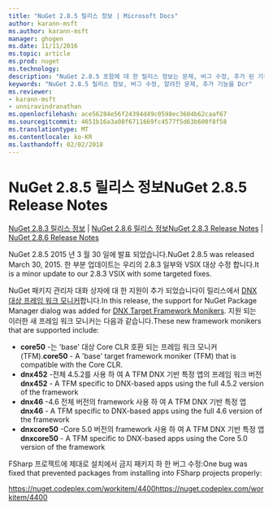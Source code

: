 ```yaml
---
title: "NuGet 2.8.5 릴리스 정보 | Microsoft Docs"
author: karann-msft
ms.author: karann-msft
manager: ghogen
ms.date: 11/11/2016
ms.topic: article
ms.prod: nuget
ms.technology: 
description: "NuGet 2.8.5 포함에 대 한 릴리스 정보는 문제, 버그 수정, 추가 된 기능 및 Dcr 알려져 있습니다."
keywords: "NuGet 2.8.5 릴리스 정보, 버그 수정, 알려진 문제, 추가 기능을 Dcr"
ms.reviewer:
- karann-msft
- unniravindranathan
ms.openlocfilehash: ace56284e56f24394d49c0598ec3604b62caaf67
ms.sourcegitcommit: 4651b16a3a08f6711669fc4577f5d63b600f8f58
ms.translationtype: MT
ms.contentlocale: ko-KR
ms.lasthandoff: 02/02/2018
---
```

# <a name="nuget-285-release-notes"></a><span data-ttu-id="5e16d-104">NuGet 2.8.5 릴리스 정보</span><span class="sxs-lookup"><span data-stu-id="5e16d-104">NuGet 2.8.5 Release Notes</span></span>

<span data-ttu-id="5e16d-105">[NuGet 2.8.3 릴리스 정보](../release-notes/nuget-2.8.3.md) | [NuGet 2.8.6 릴리스 정보](../release-notes/nuget-2.8.6.md)</span><span class="sxs-lookup"><span data-stu-id="5e16d-105">[NuGet 2.8.3 Release Notes](../release-notes/nuget-2.8.3.md) | [NuGet 2.8.6 Release Notes](../release-notes/nuget-2.8.6.md)</span></span>

<span data-ttu-id="5e16d-106">NuGet 2.8.5 2015 년 3 월 30 일에 발표 되었습니다.</span><span class="sxs-lookup"><span data-stu-id="5e16d-106">NuGet 2.8.5 was released March 30, 2015.</span></span> <span data-ttu-id="5e16d-107">한 부분 업데이트는 우리의 2.8.3 일부와 VSIX 대상 수정 합니다.</span><span class="sxs-lookup"><span data-stu-id="5e16d-107">It is a minor update to our 2.8.3 VSIX with some targeted fixes.</span></span>

<span data-ttu-id="5e16d-108">NuGet 패키지 관리자 대화 상자에 대 한 지원이 추가 되었습니다이 릴리스에서 [DNX 대상 프레임 워크 모니커](https://github.com/aspnet/dnx)합니다.</span><span class="sxs-lookup"><span data-stu-id="5e16d-108">In this release, the support for NuGet Package Manager dialog was added for [DNX Target Framework Monikers](https://github.com/aspnet/dnx).</span></span>  <span data-ttu-id="5e16d-109">지원 되는 이러한 새 프레임 워크 모니커는 다음과 같습니다.</span><span class="sxs-lookup"><span data-stu-id="5e16d-109">These new framework monikers that are supported include:</span></span>

* <span data-ttu-id="5e16d-110">**core50** -는 'base' 대상 Core CLR 호환 되는 프레임 워크 모니커 (TFM).</span><span class="sxs-lookup"><span data-stu-id="5e16d-110">**core50** - A 'base' target framework moniker (TFM) that is compatible with the Core CLR.</span></span>
* <span data-ttu-id="5e16d-111">**dnx452** -전체 4.5.2를 사용 하 여 A TFM DNX 기반 특정 앱의 프레임 워크 버전</span><span class="sxs-lookup"><span data-stu-id="5e16d-111">**dnx452** - A TFM specific to DNX-based apps using the full 4.5.2 version of the framework</span></span>
* <span data-ttu-id="5e16d-112">**dnx46** -4.6 전체 버전의 framework 사용 하 여 A TFM DNX 기반 특정 앱</span><span class="sxs-lookup"><span data-stu-id="5e16d-112">**dnx46** - A TFM specific to DNX-based apps using the full 4.6 version of the framework</span></span>
* <span data-ttu-id="5e16d-113">**dnxcore50** -Core 5.0 버전의 framework 사용 하 여 A TFM DNX 기반 특정 앱</span><span class="sxs-lookup"><span data-stu-id="5e16d-113">**dnxcore50** - A TFM specific to DNX-based apps using the Core 5.0 version of the framework</span></span>

<span data-ttu-id="5e16d-114">FSharp 프로젝트에 제대로 설치에서 금지 패키지 하 한 버그 수정:</span><span class="sxs-lookup"><span data-stu-id="5e16d-114">One bug was fixed that prevented packages from installing into FSharp projects properly:</span></span>

<span data-ttu-id="5e16d-115">https://nuget.codeplex.com/workitem/4400</span><span class="sxs-lookup"><span data-stu-id="5e16d-115">https://nuget.codeplex.com/workitem/4400</span></span>